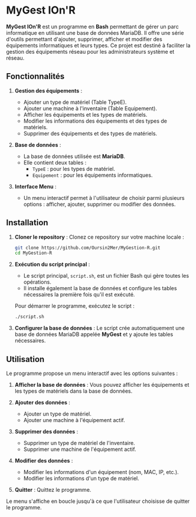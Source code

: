 # MyGest IOn'R


**MyGest IOn'R** est un programme en **Bash** permettant de gérer un parc informatique en utilisant une base de données MariaDB. Il offre une série d'outils permettant d'ajouter, supprimer, afficher et modifier des équipements informatiques et leurs types. Ce projet est destiné à faciliter la gestion des équipements réseau pour les administrateurs système et réseau.

## Fonctionnalités

1. **Gestion des équipements** :
    - Ajouter un type de matériel (Table TypeE).
    - Ajouter une machine à l'inventaire (Table Equipement).
    - Afficher les équipements et les types de matériels.
    - Modifier les informations des équipements et des types de matériels.
    - Supprimer des équipements et des types de matériels.

2. **Base de données** :
    - La base de données utilisée est **MariaDB**.
    - Elle contient deux tables :
      - `TypeE` : pour les types de matériel.
      - `Equipement` : pour les équipements informatiques.

3. **Interface Menu** :
    - Un menu interactif permet à l'utilisateur de choisir parmi plusieurs options : afficher, ajouter, supprimer ou modifier des données.


## Installation

1. **Cloner le repository** :
   Clonez ce repository sur votre machine locale :

   ```bash
   git clone https://github.com/Oursin2Mer/MyGestion-R.git
   cd MyGestion-R
   ```

2. **Exécution du script principal** :
   - Le script principal, `script.sh`, est un fichier Bash qui gère toutes les opérations.
   - Il installe également la base de données et configure les tables nécessaires la première fois qu'il est exécuté.

   Pour démarrer le programme, exécutez le script :

   ```bash
   ./script.sh
   ```

3. **Configurer la base de données** :
   Le script crée automatiquement une base de données MariaDB appelée **MyGest** et y ajoute les tables nécessaires.

## Utilisation

Le programme propose un menu interactif avec les options suivantes :

1. **Afficher la base de données** :
   Vous pouvez afficher les équipements et les types de matériels dans la base de données.

2. **Ajouter des données** :
   - Ajouter un type de matériel.
   - Ajouter une machine à l'équipement actif.

3. **Supprimer des données** :
   - Supprimer un type de matériel de l'inventaire.
   - Supprimer une machine de l'équipement actif.

4. **Modifier des données** :
   - Modifier les informations d'un équipement (nom, MAC, IP, etc.).
   - Modifier les informations d'un type de matériel.

5. **Quitter** :
   Quittez le programme.

Le menu s'affiche en boucle jusqu'à ce que l'utilisateur choisisse de quitter le programme.
